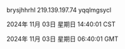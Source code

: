 brysjhhrhl 219.139.197.74 yqqlmgsycl

2024年 11月 03日 星期日 14:40:01 CST

2024年 11月 03日 星期日 06:40:01 GMT
